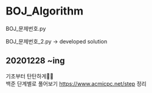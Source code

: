# BOJ_Algorithm

BOJ_문제번호.py

BOJ_문제번호_2.py -> developed solution

## 20201228 ~ing
기초부터 탄탄하게💪🏻 <br>
백준 단계별로 풀어보기 https://www.acmicpc.net/step 정리


